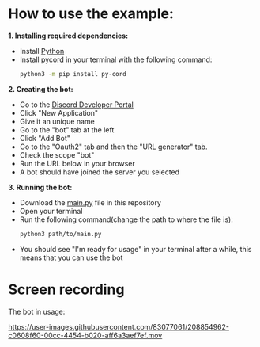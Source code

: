 # How to use the example:

**1. Installing required dependencies:**
  - Install [Python](https://python.org)
  - Install [pycord](https://pycord.dev) in your terminal with the following command:
    ```sh
    python3 -m pip install py-cord
    ```
 
**2. Creating the bot:**
  - Go to the [Discord Developer Portal](https://discord.com/developers/applications/)
  - Click "New Application"
  - Give it an unique name
  - Go to the "bot" tab at the left
  - Click "Add Bot"
  - Go to the "Oauth2" tab and then the "URL generator" tab.
  - Check the scope "bot"
  - Run the URL below in your browser
  - A bot should have joined the server you selected
 
 **3. Running the bot:**
  - Download the [main.py](https://github.com/duvbolone/X-Plane-DatarefJSON/blob/main/discord-bot-example/main.py) file in this repository
  - Open your terminal
  - Run the following command(change the path to where the file is):
    ```sh
    python3 path/to/main.py
    ```
  - You should see "I'm ready for usage" in your terminal after a while, this means that you can use the bot

# Screen recording

The bot in usage:

https://user-images.githubusercontent.com/83077061/208854962-c0608f60-00cc-4454-b020-aff6a3aef7ef.mov
